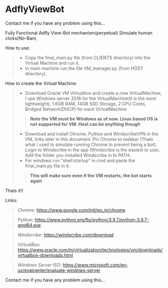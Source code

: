 # AdflyViewBot
Contact me if you have any problem using this...

Fully Functional Adfly View-Bot mechanism(perpetual)
Simulate human clicks(No-Ban)

How to use:

>* Copy the final_main.py file (from CLIENTS directory) into the Virtual Machine and run it.
>* In main machine run the file VM_manager.py (from HOST directory).



How to create the Virtual Machine:
>* Download Oracle VM Virtualbox and create a new VirtualMachine, I use Windows server 2018 for the VirtualMachine(it is the most lightweight), 1.6GB RAM, 14GB SSD Storage, 2 CPU Cores, Bridged Network(DHCP) for each VirtualMachine
  >>**Note the VM must be Windows as of now. Linux based OS is not supported for VM. Host can be anything though**
>* Download and install Chrome, Python and WindscribeVPN in the VM, links later in this document. Pin Chrome to taskbar (Thats what i used to simulate running Chrome to prevent being a bot). Login to Windscribe in the app (Windscribe is the easiest to use). Add the folder you installed Windscribe in to PATH. 
>* For windows run "shell:startup" in cmd and paste the final_main.py file in it.
  >>**This will make sure even if the VM restarts, the bot starts again**


Thats it!!


Links:
> *Chrome*: https://www.google.com/intl/en_in/chrome

> *Python*: https://www.python.org/ftp/python/3.9.7/python-3.9.7-amd64.exe

> *Windscribe*: https://windscribe.com/download

> *VirtualBox*: https://www.oracle.com/in/virtualization/technologies/vm/downloads/virtualbox-downloads.html

> *Windows Server ISO*: https://www.microsoft.com/en-us/evalcenter/evaluate-windows-server

Contact me if you have any problem using this...
